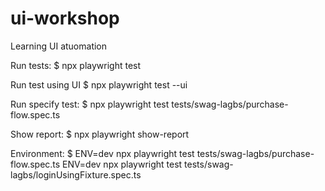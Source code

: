 # ui-workshop
Learning UI atuomation


Run tests:
$ npx playwright test

Run test using UI
$ npx playwright test --ui

Run specify test:
$ npx playwright test tests/swag-lagbs/purchase-flow.spec.ts 

Show report:
$ npx playwright show-report

Environment:
$ ENV=dev npx playwright test tests/swag-lagbs/purchase-flow.spec.ts
ENV=dev npx playwright test tests/swag-lagbs/loginUsingFixture.spec.ts